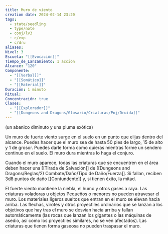 ```yaml
---
title: Muro de viento
creation date: 2024-02-14 23:20
tags:
  - state/seedling
  - type/note
  - conj/lv3
  - c/exp
  - c/dru
aliases: 
Nivel: 3
Escuela: "[[Evocación]]"
Tiempo_de_Lanzamiento: 1 accion
Alcance: "120"
Componente:
  - "[[Verbal]]"
  - "[[Somático]]"
  - "[[Material]]"
Duración: 1 minuto
Ritual: 
Concentración: true
Clases:
  - "[[Explorador]]"
  - "[[Dungeons and Dragons/Glosario/Criaturas/Pnj/Druida]]"
---
```

(un abanico diminuto y una pluma exótica)

Un muro de fuerte viento surge en el suelo en un punto que elijas dentro del alcance. Puedes hacer que el muro sea de hasta 50 pies de largo, 15 de alto y 1 de grosor. Puedes darle forma como quieras mientras forme un sendero continuo en el suelo. El muro dura mientras lo haga el conjuro.

Cuando el muro aparece, todas las criaturas que se encuentren en el área deben hacer una [[Tirada de Salvación]] de [[Dungeons and Dragons/Reglas/2) Combate/Daño/Tipo de Daño/Fuerza]]. Si fallan, reciben 3d8 puntos de daño [[Contundente]] y, si tienen éxito, la mitad.

El fuerte viento mantiene la niebla, el humo y otros gases a raya. Las criaturas voladoras u objetos Pequeños o menores no pueden atravesar el muro. Los materiales ligeros sueltos que entran en el muro se elevan hacia arriba. Las flechas, virotes y otros proyectiles ordinarios que se lanzan a los objetivos que hay tras el muro se desvían hacia arriba y fallan automáticamente (las rocas que lanzan los gigantes o las máquinas de asedio, así como los proyectiles similares, no se ven afectados). Las criaturas que tienen forma gaseosa no pueden traspasar el muro.